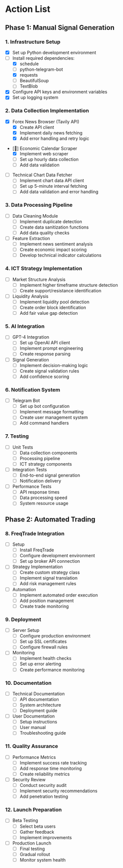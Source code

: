 # Action List

## Phase 1: Manual Signal Generation

### 1. Infrastructure Setup
- [x] Set up Python development environment
- [ ] Install required dependencies:
  - [x] schedule
  - [ ] python-telegram-bot
  - [x] requests
  - [ ] BeautifulSoup
  - [ ] TextBlob
- [x] Configure API keys and environment variables
- [x] Set up logging system

### 2. Data Collection Implementation
- [x] Forex News Browser (Tavily API)
  - [x] Create API client
  - [x] Implement daily news fetching
  - [x] Add error handling and retry logic
  
- [🚧] Economic Calendar Scraper
  - [x] Implement web scraper
  - [ ] Set up hourly data collection
  - [ ] Add data validation
  
- [ ] Technical Chart Data Fetcher
  - [ ] Implement chart data API client
  - [ ] Set up 5-minute interval fetching
  - [ ] Add data validation and error handling

### 3. Data Processing Pipeline
- [ ] Data Cleaning Module
  - [ ] Implement duplicate detection
  - [ ] Create data sanitization functions
  - [ ] Add data quality checks
  
- [ ] Feature Extraction
  - [ ] Implement news sentiment analysis
  - [ ] Create economic impact scoring
  - [ ] Develop technical indicator calculations

### 4. ICT Strategy Implementation
- [ ] Market Structure Analysis
  - [ ] Implement higher timeframe structure detection
  - [ ] Create support/resistance identification
  
- [ ] Liquidity Analysis
  - [ ] Implement liquidity pool detection
  - [ ] Create order block identification
  - [ ] Add fair value gap detection

### 5. AI Integration
- [ ] GPT-4 Integration
  - [ ] Set up OpenAI API client
  - [ ] Implement prompt engineering
  - [ ] Create response parsing
  
- [ ] Signal Generation
  - [ ] Implement decision-making logic
  - [ ] Create signal validation rules
  - [ ] Add confidence scoring

### 6. Notification System
- [ ] Telegram Bot
  - [ ] Set up bot configuration
  - [ ] Implement message formatting
  - [ ] Create user management system
  - [ ] Add command handlers

### 7. Testing
- [ ] Unit Tests
  - [ ] Data collection components
  - [ ] Processing pipeline
  - [ ] ICT strategy components
  
- [ ] Integration Tests
  - [ ] End-to-end signal generation
  - [ ] Notification delivery
  
- [ ] Performance Tests
  - [ ] API response times
  - [ ] Data processing speed
  - [ ] System resource usage

## Phase 2: Automated Trading

### 8. FreqTrade Integration
- [ ] Setup
  - [ ] Install FreqTrade
  - [ ] Configure development environment
  - [ ] Set up broker API connection

- [ ] Strategy Implementation
  - [ ] Create custom strategy class
  - [ ] Implement signal translation
  - [ ] Add risk management rules

- [ ] Automation
  - [ ] Implement automated order execution
  - [ ] Add position management
  - [ ] Create trade monitoring

### 9. Deployment
- [ ] Server Setup
  - [ ] Configure production environment
  - [ ] Set up SSL certificates
  - [ ] Configure firewall rules

- [ ] Monitoring
  - [ ] Implement health checks
  - [ ] Set up error alerting
  - [ ] Create performance monitoring

### 10. Documentation
- [ ] Technical Documentation
  - [ ] API documentation
  - [ ] System architecture
  - [ ] Deployment guide
  
- [ ] User Documentation
  - [ ] Setup instructions
  - [ ] User manual
  - [ ] Troubleshooting guide

### 11. Quality Assurance
- [ ] Performance Metrics
  - [ ] Implement success rate tracking
  - [ ] Add response time monitoring
  - [ ] Create reliability metrics
  
- [ ] Security Review
  - [ ] Conduct security audit
  - [ ] Implement security recommendations
  - [ ] Add penetration testing

### 12. Launch Preparation
- [ ] Beta Testing
  - [ ] Select beta users
  - [ ] Gather feedback
  - [ ] Implement improvements
  
- [ ] Production Launch
  - [ ] Final testing
  - [ ] Gradual rollout
  - [ ] Monitor system health
